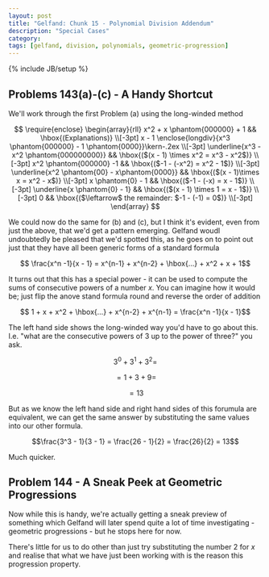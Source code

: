 ```yaml
---
layout: post
title: "Gelfand: Chunk 15 - Polynomial Division Addendum"
description: "Special Cases"
category: 
tags: [gelfand, division, polynomials, geometric-progression]
---
```

{% include JB/setup %}

## Problems 143(a)-(c) - A Handy Shortcut

We'll work through the first Problem (a) using the long-winded method

$$
\require{enclose}
\begin{array}{rll}
   x^2  + x \phantom{000000} + 1 && \hbox{(Explanations)} \\[-3pt]
   x - 1 \enclose{longdiv}{x^3 \phantom{000000} - 1 \phantom{0000}}\kern-.2ex \\[-3pt]
      \underline{x^3 - x^2 \phantom{000000000}} && \hbox{($(x - 1) \times x^2 = x^3 - x^2$)} \\[-3pt]
      x^2 \phantom{000000} -1 && \hbox{($-1 - (-x^2) = x^2 - 1$)} \\[-3pt]
      \underline{x^2 \phantom{00} - x\phantom{0000}} && \hbox{($(x - 1)\times x = x^2 - x$)} \\[-3pt]
      x \phantom{0} - 1  && \hbox{($-1 - (-x) = x - 1$)} \\[-3pt]
      \underline{x \phantom{0} - 1} && \hbox{($(x - 1) \times 1 = x - 1$)} \\[-3pt]
      0  && \hbox{($\leftarrow$ the remainder: $-1 - (-1) = 0$)} \\[-3pt]
  \end{array}
$$

We could now do the same for (b) and (c), but I think it's evident, even from just the above, that we'd get a pattern emerging.  Gelfand woudl undoubtedly be pleased that we'd spotted this, as he goes on to point out just that they have all been generic forms of a standard formula

$$ \frac{x^n -1}{x - 1} = x^{n-1} + x^{n-2} + \hbox{...} + x^2 + x + 1$$

It turns out that this has a special power - it can be used to compute the sums of consecutive powers of a number $x$.  You can imagine how it would be; just flip the anove stand formula round and reverse the order of addition

$$ 1 + x + x^2 + \hbox{...} + x^{n-2} + x^{n-1} = \frac{x^n -1}{x - 1}$$

The left hand side shows the long-winded way you'd have to go about this. I.e. "what are the consecutive powers of $3$ up to the power of three?" you ask.

$$3^0 + 3^1 + 3^2= $$

$$ = 1 + 3 + 9= $$

$$ = 13$$

But as we know the left hand side and right hand sides of this forumula are equivalent, we can get the same answer by substituting the same values into our other formula.

$$\frac{3^3 - 1}{3 - 1} = \frac{26 - 1}{2} = \frac{26}{2} = 13$$

Much quicker.

## Problem 144 - A Sneak Peek at Geometric Progressions
Now while this is handy, we're actually getting a sneak preview of something which Gelfand will later spend quite a lot of time investigating - geometric progressions - but he stops here for now.

There's little for us to do other than just try substituting the number $2$ for $x$ and realise that what we have just been working with is the reason this progression property. 